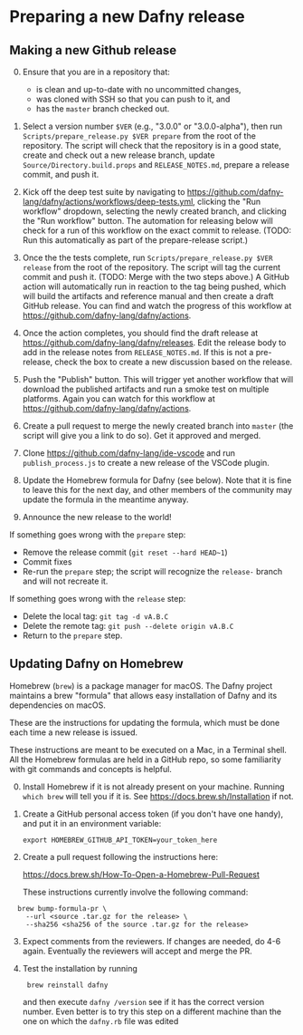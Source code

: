 # Preparing a new Dafny release

## Making a new Github release

0. Ensure that you are in a repository that:
   * is clean and up-to-date with no uncommitted changes,
   * was cloned with SSH so that you can push to it, and
   * has the `master` branch checked out.

1. Select a version number `$VER` (e.g., "3.0.0" or "3.0.0-alpha"), then
   run `Scripts/prepare_release.py $VER prepare` from the root of the
   repository. The script will check that the repository is in a good
   state, create and check out a new release branch, update
   `Source/Directory.build.props` and `RELEASE_NOTES.md`, prepare a release commit,
   and push it.

2. Kick off the deep test suite by navigating to
   <https://github.com/dafny-lang/dafny/actions/workflows/deep-tests.yml>,
   clicking the "Run workflow" dropdown, selecting the newly created branch, and
   clicking the "Run workflow" button. The automation for releasing below will
   check for a run of this workflow on the exact commit to release.  (TODO:
   Run this automatically as part of the prepare-release script.)

3. Once the the tests complete, run `Scripts/prepare_release.py $VER
   release` from the root of the repository. The script will tag the
   current commit and push it. (TODO: Merge with the two steps above.) A
   GitHub action will automatically run in reaction to the tag being
   pushed, which will build the artifacts and reference manual and then
   create a draft GitHub release. You can find and watch the progress of
   this workflow at <https://github.com/dafny-lang/dafny/actions>.

4. Once the action completes, you should find the draft release at
   <https://github.com/dafny-lang/dafny/releases>. Edit the release body to add in
   the release notes from `RELEASE_NOTES.md`.  If this is not a pre-release,
   check the box to create a new discussion based on the release.

5. Push the "Publish" button. This will trigger yet another workflow
   that will download the published artifacts and run a smoke test
   on multiple platforms. Again you can watch for this workflow at
   <https://github.com/dafny-lang/dafny/actions>.

6. Create a pull request to merge the newly created branch into `master` (the
   script will give you a link to do so).  Get it approved and merged.

7. Clone <https://github.com/dafny-lang/ide-vscode> and run `publish_process.js`
   to create a new release of the VSCode plugin.

8. Update the Homebrew formula for Dafny (see below).
   Note that it is fine to leave this for the next day,
   and other members of the community may update the formula
   in the meantime anyway.

9. Announce the new release to the world!

If something goes wrong with the `prepare` step:

- Remove the release commit (`git reset --hard HEAD~1`)
- Commit fixes
- Re-run the `prepare` step; the script will recognize the `release-` branch and will not recreate it.

If something goes wrong with the `release` step:

- Delete the local tag: `git tag -d vA.B.C`
- Delete the remote tag: `git push --delete origin vA.B.C`
- Return to the `prepare` step.

## Updating Dafny on Homebrew

Homebrew (`brew`) is a package manager for macOS. The Dafny project
maintains a brew "formula" that allows easy installation of Dafny and
its dependencies on macOS.

These are the instructions for updating the formula, which must be done
each time a new release is issued.

These instructions are meant to be executed on a Mac, in a Terminal shell.
All the Homebrew formulas are held in a GitHub repo, so some familiarity
with git commands and concepts is helpful.

0. Install Homebrew if it is not already present on your machine.
   Running `which brew` will tell you if it is. See
   <https://docs.brew.sh/Installation> if not.

1. Create a GitHub personal access token (if you don't have one handy),
   and put it in an environment variable:

   ```
   export HOMEBREW_GITHUB_API_TOKEN=your_token_here
   ```

2. Create a pull request following the instructions here:

    <https://docs.brew.sh/How-To-Open-a-Homebrew-Pull-Request>

   These instructions currently involve the following command:

```
  brew bump-formula-pr \
    --url <source .tar.gz for the release> \
    --sha256 <sha256 of the source .tar.gz for the release>
```

3. Expect comments from the reviewers. If changes are needed, do 4-6
   again. Eventually the reviewers will accept and merge the PR.

4. Test the installation by running

        brew reinstall dafny

   and then execute `dafny /version` see if it has the correct version
   number. Even better is to try this step on a different machine than
   the one on which the `dafny.rb` file was edited
